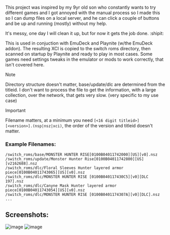 This project was inspired by my 9yr old son who constantly wants to try different games and I got annoyed with the manual process so I made this so I can dump files on a local server, and he can click a couple of buttons and be up and running (mostly) without my help. 

It's messy, one day I will clean it up, but for now it gets the job done. :shipit:

This is used in conjuction with EmuDeck and Playnite (w/the EmuDeck addon). The resulting XCI is copied to the switch roms directory, then scanned on startup by Playnite and ready to play in most cases. Some games need settings tweaks in the emulator or mods to work correctly, that isn't covered here.

> [!NOTE]
> Directory structure doesn't matter, base/update/dlc are determined from the titleid. I don't want to process the file to get the information, with a large collection, over the network, that gets very slow. (very specific to my use case)

> [!IMPORTANT]
> Filename matters, at a minimum you need `[<16 digit titleid>][<version>].(nsp|nsz|xci)`, the order of the version and titleid doesn't matter.

### Example Filenames: 
```
/switch_roms/base/MONSTER HUNTER RISE[0100B04011742000][US][v0].nsz
/switch_roms/update/Monster Hunter Rise[0100B04011742800][US][v2162688].nsz
/switch_roms/dlc/Floral Sleeves Hunter layered armor piece[0100B04011743065][US][v0].nsz
/switch_roms/dlc/MONSTER HUNTER RISE [0100B040117430C5][v0][DLC 197].nsz
/switch_roms/dlc/Canyne Mask Hunter layered armor piece[0100B04011743054][US][v0].nsz
/switch_roms/dlc/MONSTER HUNTER RISE [0100B0401174307A][v0][DLC].nsz
...
```
## Screenshots: 
![image](https://github.com/designgears/EmuRomManager/assets/799451/04dea1bc-1297-436d-b989-adfd920f6976)
![image](https://github.com/designgears/EmuRomManager/assets/799451/dc8ddaf5-2efa-4729-8fb5-1b176e2ed4a7)
